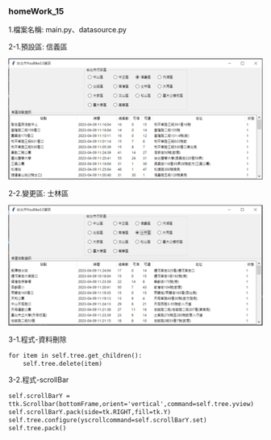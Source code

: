 ### homeWork_15
1.檔案名稱: main.py、datasource.py

2-1.預設區: 信義區

![產出圖片](./images/homework_15_01.PNG)

2-2.變更區: 士林區

![產出圖片](./images/homework_15_02.PNG)

3-1.程式-資料刪除
```
for item in self.tree.get_children():
    self.tree.delete(item)
```

3-2.程式-scrollBar
```
self.scrollBarY = ttk.Scrollbar(bottomFrame,orient='vertical',command=self.tree.yview)
self.scrollBarY.pack(side=tk.RIGHT,fill=tk.Y)
self.tree.configure(yscrollcommand=self.scrollBarY.set)
self.tree.pack()
```